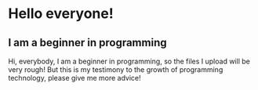 # Hello everyone!
## I am a beginner in programming
Hi, everybody, I am a beginner in programming, so the files I upload will be very rough! But this is my testimony to the growth of programming technology, please give me more advice!

